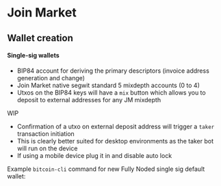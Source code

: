 # Join Market

## Wallet creation

#### Single-sig wallets 

* BIP84 account for deriving the primary descriptors (invoice address generation and change)
* Join Market native segwit standard 5 mixdepth accounts (0 to 4)
* Utxos on the BIP84 keys will have a `mix` button which allows you to deposit to external addresses for any JM mixdepth

WIP
* Confirmation of a utxo on external deposit address will trigger a `taker` transaction initiation
* This is clearly better suited for desktop environments as the taker bot will run on the device
* If using a mobile device plug it in and disable auto lock


Example `bitcoin-cli` command for new Fully Noded single sig default wallet:
```{"jsonrpc":"1.0","id":"80758B3E-CEF0-4330-A2E4-49D29F553C74","method":"importdescriptors","params":[[{"desc": "wpkh([e15fb5b0/84'/1'/0']tpubDCw9rnRn7vdJGRLHxc67Keq4NUqFLbWpRxMsBf9YFvstLjJkis2pdNsPwAAA25zGLYrkRHDEjZ2DJhxK9qFiFJQf7P7qLSdHYunUpQZtgLa/0/*)#mu3n5jxf", "active": true, "range": [0,2500], "next_index": 0, "timestamp": "now", "internal": false}, {"desc": "wpkh([e15fb5b0/84'/1'/0']tpubDCw9rnRn7vdJGRLHxc67Keq4NUqFLbWpRxMsBf9YFvstLjJkis2pdNsPwAAA25zGLYrkRHDEjZ2DJhxK9qFiFJQf7P7qLSdHYunUpQZtgLa/1/*)#2g5jf8k3", "active": true, "range": [0,2500], "next_index": 0, "timestamp": "now", "internal": true}, {"desc": "wpkh([e15fb5b0/0/0]tpubDBbCP4LCwv2oyomaDcPMSEk7twZ4YTZ84a9YACUSgbMnAPUmMtWgucRLJiqYqJF12MaQBj177wDTYVSzSkv1eyFJuK2neqNWzb9vDw8X5Sw/0/*)#a42mvpmy", "active": false, "range": [0,500], "next_index": 0, "timestamp": "now", "internal": false}, {"desc": "wpkh([e15fb5b0/0/0]tpubDBbCP4LCwv2oyomaDcPMSEk7twZ4YTZ84a9YACUSgbMnAPUmMtWgucRLJiqYqJF12MaQBj177wDTYVSzSkv1eyFJuK2neqNWzb9vDw8X5Sw/1/*)#vp0635tu", "active": false, "range": [0,500], "next_index": 0, "timestamp": "now", "internal": true}, {"desc": "wpkh([e15fb5b0/0/1]tpubDBbCP4LCwv2p2YaZezC3bNAWhJAMxYfqWhtQ9ZURqoZEduVA4K2zHuaiZDZprCVBzK7wD1g9soRUPJ72N9geerQdQTiZhWS9cP5ecmQ77n3/0/*)#vlperyly", "active": false, "range": [0,500], "next_index": 0, "timestamp": "now", "internal": false}, {"desc": "wpkh([e15fb5b0/0/1]tpubDBbCP4LCwv2p2YaZezC3bNAWhJAMxYfqWhtQ9ZURqoZEduVA4K2zHuaiZDZprCVBzK7wD1g9soRUPJ72N9geerQdQTiZhWS9cP5ecmQ77n3/1/*)#atyc730u", "active": false, "range": [0,500], "next_index": 0, "timestamp": "now", "internal": true}, {"desc": "wpkh([e15fb5b0/0/2]tpubDBbCP4LCwv2p3Co7G9qCCeb3BiGNrVb7mqXuxoGpxvZzRD8uCgGKXihMGghRVes7Ap4KP3bZK2qeJRgUA1uSwKbFNQDjGhtD1Zc1g6or2i3/0/*)#t030xyh8", "active": false, "range": [0,500], "next_index": 0, "timestamp": "now", "internal": false}, {"desc": "wpkh([e15fb5b0/0/2]tpubDBbCP4LCwv2p3Co7G9qCCeb3BiGNrVb7mqXuxoGpxvZzRD8uCgGKXihMGghRVes7Ap4KP3bZK2qeJRgUA1uSwKbFNQDjGhtD1Zc1g6or2i3/1/*)#6m5wm38l", "active": false, "range": [0,500], "next_index": 0, "timestamp": "now", "internal": true}, {"desc": "wpkh([e15fb5b0/0/3]tpubDBbCP4LCwv2p79hw74vN9EM7GTDwkEibPoTFwAwe2h7sERPdrATMXv3bMQ1HWebtRzk7Kjz1yHWnUDyvHftEy1AR15uE2bn5Nmqx8jeYq8R/0/*)#3cu9u32t", "active": false, "range": [0,500], "next_index": 0, "timestamp": "now", "internal": false}, {"desc": "wpkh([e15fb5b0/0/3]tpubDBbCP4LCwv2p79hw74vN9EM7GTDwkEibPoTFwAwe2h7sERPdrATMXv3bMQ1HWebtRzk7Kjz1yHWnUDyvHftEy1AR15uE2bn5Nmqx8jeYq8R/1/*)#qveypy6n", "active": false, "range": [0,500], "next_index": 0, "timestamp": "now", "internal": true}, {"desc": "wpkh([e15fb5b0/0/4]tpubDBbCP4LCwv2p9ihQnbevHgEP7exoHXVeS6JNjkYk1YfvetaYLxop2RFxurbbac6tm7nf1kSt9dow4m9wKsTrEx5xHgkozw7rb1PeiTA8HF7/0/*)#7j5up4xr", "active": false, "range": [0,500], "next_index": 0, "timestamp": "now", "internal": false}, {"desc": "wpkh([e15fb5b0/0/4]tpubDBbCP4LCwv2p9ihQnbevHgEP7exoHXVeS6JNjkYk1YfvetaYLxop2RFxurbbac6tm7nf1kSt9dow4m9wKsTrEx5xHgkozw7rb1PeiTA8HF7/1/*)#0x3auqkm", "active": false, "range": [0,500], "next_index": 0, "timestamp": "now", "internal": true}]]}
```
